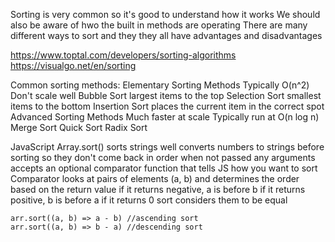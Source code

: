 Sorting is very common so it's good to understand how it works
We should also be aware of hwo the built in methods are operating
There are many different ways to sort and they they all have advantages and disadvantages

https://www.toptal.com/developers/sorting-algorithms
https://visualgo.net/en/sorting

Common sorting methods:
    Elementary Sorting Methods
        Typically O(n^2)
        Don't scale well
            Bubble Sort
                largest items to the top
            Selection Sort
                smallest items to the bottom
            Insertion Sort
                places the current item in the correct spot
    Advanced Sorting Methods
        Much faster at scale
        Typically run at O(n log n)
            Merge Sort
            Quick Sort
            Radix Sort
       

JavaScript Array.sort()
    sorts strings well
    converts numbers to strings before sorting so they don't come back in order when not passed any arguments
    accepts an optional comparator function that tells JS how you want to sort
    Comparator looks at pairs of elements (a, b) and determines the order based on the return value
    if it returns negative, a is before b
    if it returns positive, b is before a
    if it returns 0 sort considers them to be equal

    arr.sort((a, b) => a - b) //ascending sort
    arr.sort((a, b) => b - a) //descending sort